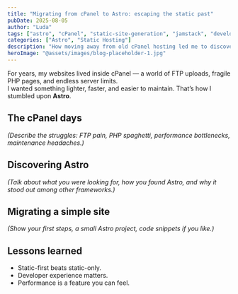 ```yaml
---
title: "Migrating from cPanel to Astro: escaping the static past"
pubDate: 2025-08-05
author: "Luda"
tags: ["astro", "cPanel", "static-site-generation", "jamstack", "developer-experience"]
categories: ["Astro", "Static Hosting"]
description: "How moving away from old cPanel hosting led me to discover Astro and embrace the modern Jamstack."
heroImage: "@assets/images/blog-placeholder-1.jpg"
---
```


For years, my websites lived inside cPanel — a world of FTP uploads, fragile PHP pages, and endless server limits.  
I wanted something lighter, faster, and easier to maintain. That’s how I stumbled upon **Astro**.

## The cPanel days

*(Describe the struggles: FTP pain, PHP spaghetti, performance bottlenecks, maintenance headaches.)*

## Discovering Astro

*(Talk about what you were looking for, how you found Astro, and why it stood out among other frameworks.)*

## Migrating a simple site

*(Show your first steps, a small Astro project, code snippets if you like.)*

## Lessons learned

- Static-first beats static-only.  
- Developer experience matters.  
- Performance is a feature you can feel.  
